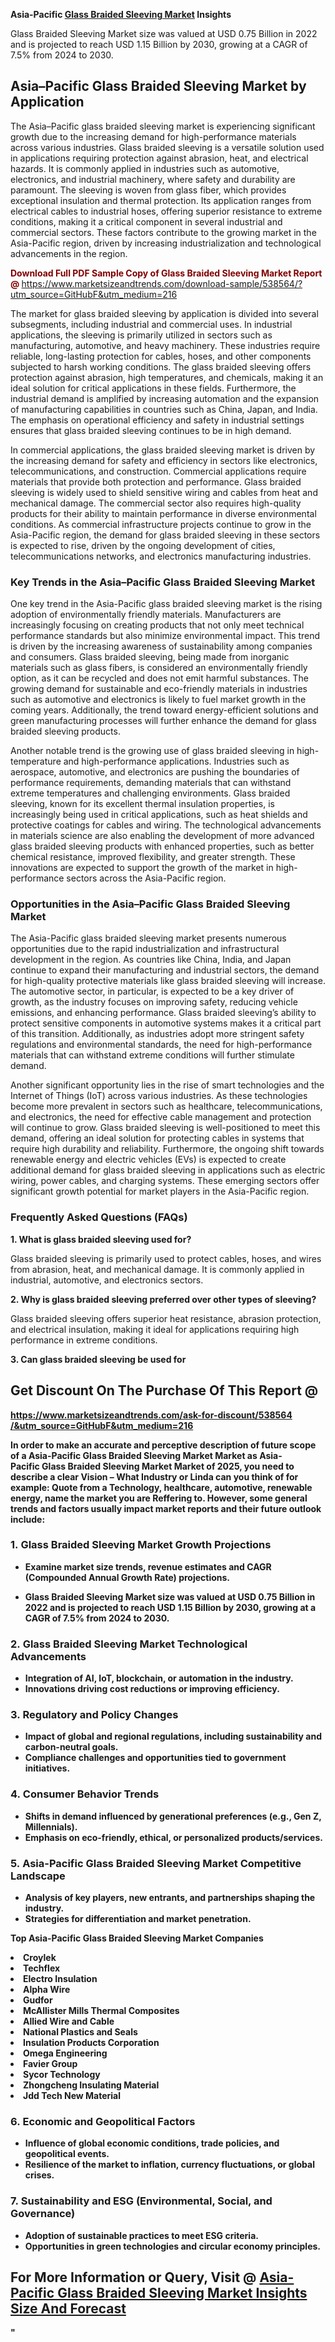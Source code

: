 <p><strong>Asia-Pacific&nbsp;<a href=""https://www.marketsizeandtrends.com/download-sample/538564/&amp;utm_source=GitHubF&amp;utm_medium=216"">Glass Braided Sleeving Market</a> Insights</strong></p><p>Glass Braided Sleeving Market size was valued at USD 0.75 Billion in 2022 and is projected to reach USD 1.15 Billion by 2030, growing at a CAGR of 7.5% from 2024 to 2030.</p><p><div><h2>Asia–Pacific Glass Braided Sleeving Market by Application</h2><p>The Asia–Pacific glass braided sleeving market is experiencing significant growth due to the increasing demand for high-performance materials across various industries. Glass braided sleeving is a versatile solution used in applications requiring protection against abrasion, heat, and electrical hazards. It is commonly applied in industries such as automotive, electronics, and industrial machinery, where safety and durability are paramount. The sleeving is woven from glass fiber, which provides exceptional insulation and thermal protection. Its application ranges from electrical cables to industrial hoses, offering superior resistance to extreme conditions, making it a critical component in several industrial and commercial sectors. These factors contribute to the growing market in the Asia-Pacific region, driven by increasing industrialization and technological advancements in the region. <p><strong><span style="color: #800000;">Download Full PDF Sample Copy of Glass Braided Sleeving Market Report @</span>&nbsp;</strong><a href="https://www.marketsizeandtrends.com/download-sample/538564/?utm_source=GitHubF&amp;utm_medium=216" target="_blank">https://www.marketsizeandtrends.com/download-sample/538564/?utm_source=GitHubF&amp;utm_medium=216</a></p></p><p>The market for glass braided sleeving by application is divided into several subsegments, including industrial and commercial uses. In industrial applications, the sleeving is primarily utilized in sectors such as manufacturing, automotive, and heavy machinery. These industries require reliable, long-lasting protection for cables, hoses, and other components subjected to harsh working conditions. The glass braided sleeving offers protection against abrasion, high temperatures, and chemicals, making it an ideal solution for critical applications in these fields. Furthermore, the industrial demand is amplified by increasing automation and the expansion of manufacturing capabilities in countries such as China, Japan, and India. The emphasis on operational efficiency and safety in industrial settings ensures that glass braided sleeving continues to be in high demand.<p>In commercial applications, the glass braided sleeving market is driven by the increasing demand for safety and efficiency in sectors like electronics, telecommunications, and construction. Commercial applications require materials that provide both protection and performance. Glass braided sleeving is widely used to shield sensitive wiring and cables from heat and mechanical damage. The commercial sector also requires high-quality products for their ability to maintain performance in diverse environmental conditions. As commercial infrastructure projects continue to grow in the Asia-Pacific region, the demand for glass braided sleeving in these sectors is expected to rise, driven by the ongoing development of cities, telecommunications networks, and electronics manufacturing industries.</p><h3>Key Trends in the Asia–Pacific Glass Braided Sleeving Market</h3><p>One key trend in the Asia-Pacific glass braided sleeving market is the rising adoption of environmentally friendly materials. Manufacturers are increasingly focusing on creating products that not only meet technical performance standards but also minimize environmental impact. This trend is driven by the increasing awareness of sustainability among companies and consumers. Glass braided sleeving, being made from inorganic materials such as glass fibers, is considered an environmentally friendly option, as it can be recycled and does not emit harmful substances. The growing demand for sustainable and eco-friendly materials in industries such as automotive and electronics is likely to fuel market growth in the coming years. Additionally, the trend toward energy-efficient solutions and green manufacturing processes will further enhance the demand for glass braided sleeving products.<p>Another notable trend is the growing use of glass braided sleeving in high-temperature and high-performance applications. Industries such as aerospace, automotive, and electronics are pushing the boundaries of performance requirements, demanding materials that can withstand extreme temperatures and challenging environments. Glass braided sleeving, known for its excellent thermal insulation properties, is increasingly being used in critical applications, such as heat shields and protective coatings for cables and wiring. The technological advancements in materials science are also enabling the development of more advanced glass braided sleeving products with enhanced properties, such as better chemical resistance, improved flexibility, and greater strength. These innovations are expected to support the growth of the market in high-performance sectors across the Asia-Pacific region.</p><h3>Opportunities in the Asia–Pacific Glass Braided Sleeving Market</h3><p>The Asia-Pacific glass braided sleeving market presents numerous opportunities due to the rapid industrialization and infrastructural development in the region. As countries like China, India, and Japan continue to expand their manufacturing and industrial sectors, the demand for high-quality protective materials like glass braided sleeving will increase. The automotive sector, in particular, is expected to be a key driver of growth, as the industry focuses on improving safety, reducing vehicle emissions, and enhancing performance. Glass braided sleeving’s ability to protect sensitive components in automotive systems makes it a critical part of this transition. Additionally, as industries adopt more stringent safety regulations and environmental standards, the need for high-performance materials that can withstand extreme conditions will further stimulate demand.<p>Another significant opportunity lies in the rise of smart technologies and the Internet of Things (IoT) across various industries. As these technologies become more prevalent in sectors such as healthcare, telecommunications, and electronics, the need for effective cable management and protection will continue to grow. Glass braided sleeving is well-positioned to meet this demand, offering an ideal solution for protecting cables in systems that require high durability and reliability. Furthermore, the ongoing shift towards renewable energy and electric vehicles (EVs) is expected to create additional demand for glass braided sleeving in applications such as electric wiring, power cables, and charging systems. These emerging sectors offer significant growth potential for market players in the Asia-Pacific region.</p><h3>Frequently Asked Questions (FAQs)</h3><p><b>1. What is glass braided sleeving used for?</b></p><p>Glass braided sleeving is primarily used to protect cables, hoses, and wires from abrasion, heat, and mechanical damage. It is commonly applied in industrial, automotive, and electronics sectors.</p><p><b>2. Why is glass braided sleeving preferred over other types of sleeving?</b></p><p>Glass braided sleeving offers superior heat resistance, abrasion protection, and electrical insulation, making it ideal for applications requiring high performance in extreme conditions.</p><p><b>3. Can glass braided sleeving be used for</p><h2><strong>Get Discount On The Purchase Of This Report @&nbsp;</strong></h2><p><strong><a href=""https://www.marketsizeandtrends.com/ask-for-discount/538564/&amp;utm_source=GitHubF&amp;utm_medium=216"" target=""_blank"">https://www.marketsizeandtrends.com/ask-for-discount/538564<br />/&amp;utm_source=GitHubF&amp;utm_medium=216</a></strong></p><p>In order to make an accurate and perceptive description of future scope of a Asia-Pacific&nbsp;Glass Braided Sleeving Market Market as Asia-Pacific&nbsp;Glass Braided Sleeving Market Market of 2025, you need to describe a clear Vision &ndash; What Industry or Linda can you think of for example: Quote from a Technology, healthcare, automotive, renewable energy, name the market you are Reffering to. However, some general trends and factors usually impact market reports and their future outlook include:</p><h3>1.&nbsp;<strong>Glass Braided Sleeving Market Growth Projections</strong></h3><ul><li>Examine market size trends, revenue estimates and CAGR (Compounded Annual Growth Rate) projections.</li><li><p>Glass Braided Sleeving Market size was valued at USD 0.75 Billion in 2022 and is projected to reach USD 1.15 Billion by 2030, growing at a CAGR of 7.5% from 2024 to 2030.</p></li></ul><h3>2.&nbsp;<strong>Glass Braided Sleeving Market Technological Advancements</strong></h3><ul><li>Integration of AI, IoT, blockchain, or automation in the industry.</li><li>Innovations driving cost reductions or improving efficiency.</li></ul><h3>3.&nbsp;<strong>Regulatory and Policy Changes</strong></h3><ul><li>Impact of global and regional regulations, including sustainability and carbon-neutral goals.</li><li>Compliance challenges and opportunities tied to government initiatives.</li></ul><h3>4.&nbsp;<strong>Consumer Behavior Trends</strong></h3><ul><li>Shifts in demand influenced by generational preferences (e.g., Gen Z, Millennials).</li><li>Emphasis on eco-friendly, ethical, or personalized products/services.</li></ul><h3>5.&nbsp;<strong>Asia-Pacific Glass Braided Sleeving Market Competitive Landscape</strong></h3><ul><li>Analysis of key players, new entrants, and partnerships shaping the industry.</li><li>Strategies for differentiation and market penetration.</li></ul><p data-pm-slice=""1 1 []"">Top Asia-Pacific Glass Braided Sleeving Market Companies</p><div data-test-id=""""><p><li>Croylek</li><li> Techflex</li><li> Electro Insulation</li><li> Alpha Wire</li><li> Gudfor</li><li> McAllister Mills Thermal Composites</li><li> Allied Wire and Cable</li><li> National Plastics and Seals</li><li> Insulation Products Corporation</li><li> Omega Engineering</li><li> Favier Group</li><li> Sycor Technology</li><li> Zhongcheng Insulating Material</li><li> Jdd Tech New Material</li></p></div><h3>6.&nbsp;<strong>Economic and Geopolitical Factors</strong></h3><ul><li>Influence of global economic conditions, trade policies, and geopolitical events.</li><li>Resilience of the market to inflation, currency fluctuations, or global crises.</li></ul><h3>7.&nbsp;<strong>Sustainability and ESG (Environmental, Social, and Governance)</strong></h3><ul><li>Adoption of sustainable practices to meet ESG criteria.</li><li>Opportunities in green technologies and circular economy principles.</li></ul><h2><strong>For More Information or Query, Visit @&nbsp;</strong><a href=""https://www.verifiedmarketreports.com/product/glass-braided-sleeving-market/"" target=""_blank"">Asia-Pacific Glass Braided Sleeving Market Insights Size And Forecast</a></h2>"
